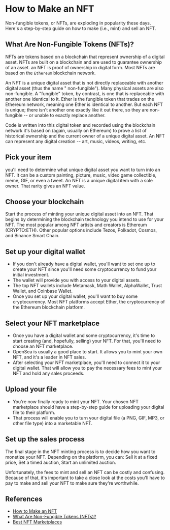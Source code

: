 # How to Make an NFT

Non-fungible tokens, or NFTs, are exploding in popularity these days. Here's a step-by-step guide on how to make (i.e.,
mint) and sell an NFT.

## What Are Non-Fungible Tokens (NFTs)?

NFTs are tokens based on a blockchain that represent ownership of a digital asset. NFTs are built on a blockchain and
are used to guarantee ownership of an asset. an NFT is proof of ownership in digital form. Most NFTs are based on
the `Ethereum` blockchain network.

An NFT is a unique digital asset that is not directly replaceable with another digital asset (thus the name "
non-fungible"). Many physical assets are also non-fungible. A "fungible" token, by contrast, is one that is replaceable
with another one identical to it. Ether is the fungible token that trades on the Ethereum network, meaning one Ether is
identical to another. But each NFT is unique; there isn't another one exactly like it out there, so they are
non-fungible -- or unable to exactly replace another.

Code is written into this digital token and recorded using the blockchain network it's based on (again, usually on
Ethereum) to prove a list of historical ownership and the current owner of a unique digital asset. An NFT can represent
any digital creation -- art, music, videos, writing, etc.

## Pick your item

you'll need to determine what unique digital asset you want to turn into an NFT. It can be a custom painting, picture,
music, video game collectible, meme, GIF, or even a tweet. An NFT is a unique digital item with a sole owner. That
rarity gives an NFT value.

## Choose your blockchain

Start the process of minting your unique digital asset into an NFT. That begins by determining the blockchain technology
you intend to use for your NFT. The most popular among NFT artists and creators is Ethereum (CRYPTO:ETH). Other popular
options include Tezos, Polkadot, Cosmos, and Binance Smart Chain.

## Set up your digital wallet

* If you don't already have a digital wallet, you'll want to set one up to create your NFT since you'll need some
  cryptocurrency to fund your initial investment.
* The wallet will provide you with access to your digital assets.
* The top NFT wallets include Metamask, Math Wallet, AlphaWallet, Trust Wallet, and Coinbase Wallet.
* Once you set up your digital wallet, you'll want to buy some cryptocurrency. Most NFT platforms accept Ether, the
  cryptocurrency of the Ethereum blockchain platform.

## Select your NFT marketplace

* Once you have a digital wallet and some cryptocurrency, it's time to start creating (and, hopefully, selling) your
  NFT. For that, you'll need to choose an NFT marketplace.
* OpenSea is usually a good place to start. It allows you to mint your own NFT, and it's a leader in NFT sales.
* After selecting your NFT marketplace, you'll need to connect it to your digital wallet. That will allow you to pay the
  necessary fees to mint your NFT and hold any sales proceeds.

## Upload your file

* You're now finally ready to mint your NFT. Your chosen NFT marketplace should have a step-by-step guide for uploading
  your digital file to their platform.
* That process will enable you to turn your digital file (a PNG, GIF, MP3, or other file type) into a marketable NFT.

## Set up the sales process

The final stage in the NFT minting process is to decide how you want to monetize your NFT. Depending on the platform,
you can:
Sell it at a fixed price, Set a timed auction, Start an unlimited auction.

Unfortunately, the fees to mint and sell an NFT can be costly and confusing. Because of that, it's important to take a
close look at the costs you'll have to pay to make and sell your NFT to make sure they're worthwhile.


## References

* [How to Make an NFT](https://www.fool.com/investing/stock-market/market-sectors/financials/non-fungible-tokens/how-to-make-an-nft/)
* [What Are Non-Fungible Tokens (NFTs)?](https://www.fool.com/investing/stock-market/market-sectors/financials/non-fungible-tokens/)
* [Best NFT Marketplaces](https://www.fool.com/the-ascent/cryptocurrency/nft-marketplaces/)
